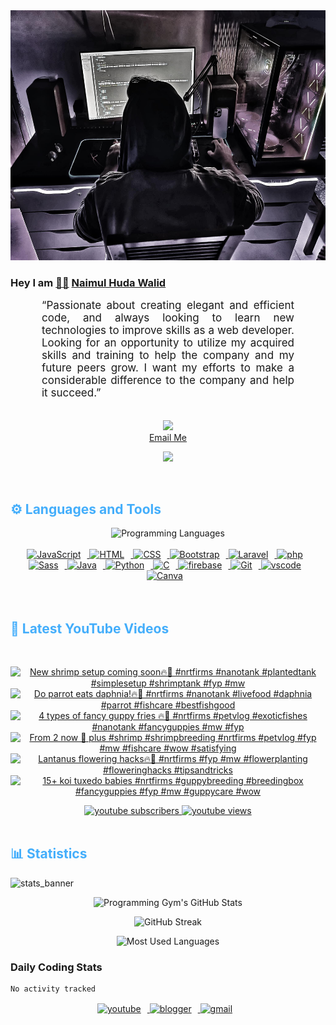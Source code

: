 <!-- ![github_cover_banner](https://www.digitalsolutionservices.com/img/services/web%20development.gif)-->

<div align="center" style="display:block;">
    <img height="400px" width="100%" alt="github cover banner" src="https://raw.githubusercontent.com/NaimulHudaWalid/NaimulHudaWalid/main/272276268_3114779035434264_920860974401480824_n.jpg"/> 
</div>

### Hey I am [👨🏻‍][facebook] [Naimul Huda Walid][youtube]



<p align:"center" style="text-align: justify; margin: 0 50px; font-size: 17px;" >
   “Passionate about creating elegant and efficient code, and always looking to learn new technologies to improve skills as a web developer. Looking for an opportunity to utilize my acquired skills and training to help the company and my future peers grow. I want my efforts to make a considerable difference to the company and help it succeed.”
<br>
<br>
<div align="center">

![](https://visitor-badge.glitch.me/badge?page_id=NaimulHudaWalid)
    <br />
[Email Me](mailto:dev.naimulhuda@gmail.com)
</div>
</p>
<!-- Typing SVG by DenverCoder1 - https://github.com/DenverCoder1/readme-typing-svg -->
<p align="center">
<!--   <a href="https://github.com/DenverCoder1/readme-typing-svg"> -->
    <img src="https://readme-typing-svg.herokuapp.com?color=E22FE4&width=380&height=45&lines=Open-Source+Enthusiast;Learning+In+Public;Empowering+Others;Nice+To+Meet+You+...&center=true"></a>

</p>
<br>
<!-- Languages and Tools -->

<h2 style="color: #44AEFB">⚙️ Languages and Tools</h2>
<div align="center" style="display:block;">
    <img width="100px" alt="Programming Languages" src="https://user-images.githubusercontent.com/78341798/194531121-47b0119a-ce00-439d-b586-125f86acb098.png"/> 
</div>
<br>   
<!-- Icons Resources -->
<!-- https://devicon.dev/ -->
<!-- https://cdn.jsdelivr.net/npm/simple-icons@v3/icons/ -->
<div align="center">
  <a href="https://developer.mozilla.org/en-US/docs/Web/JavaScript" target="_blank" rel="noreferrer">
      <img  alt="JavaScript" height="50px" style="padding-right:10px;" src="https://cdn.jsdelivr.net/gh/devicons/devicon/icons/javascript/javascript-plain.svg"/>
  </a>
  
 
  <a href="https://developer.mozilla.org/en-US/docs/Web/HTML" target="_blank" rel="noreferrer">
      <img  alt="HTML" height="50px" style="padding-right:10px;" src="https://cdn.jsdelivr.net/gh/devicons/devicon/icons/html5/html5-original.svg"/>
  </a>
  <a href="https://developer.mozilla.org/en-US/docs/Web/CSS" target="_blank" rel="noreferrer">
      <img  alt="CSS" height="50px" style="padding-right:10px;" src="https://cdn.jsdelivr.net/gh/devicons/devicon/icons/css3/css3-original.svg"/>
  </a>
  <a href="https://getbootstrap.com/" target="_blank" rel="noreferrer">
      <img  alt="Bootstrap" height="50px" style="padding-right:10px;" src="https://cdn.jsdelivr.net/gh/devicons/devicon/icons/bootstrap/bootstrap-original.svg"/>
  </a> 
  <a href="https://laravel.com/" target="_blank" rel="noreferrer">
      <img  alt="Laravel" height="50px" style="padding-right:10px;" src="https://cdn.jsdelivr.net/gh/devicons/devicon/icons/laravel/laravel-plain.svg"/>
  </a>
  <a href="https://www.php.net/" target="_blank" rel="noreferrer">
      <img  alt="php" height="50px" style="padding-right:10px;" src="https://cdn.jsdelivr.net/gh/devicons/devicon/icons/php/php-original.svg"/>
  </a>
  <a href="https://sass-lang.com/" target="_blank" rel="noreferrer">
      <img  alt="Sass" height="50px" style="padding-right:10px;" src="https://cdn.jsdelivr.net/gh/devicons/devicon/icons/sass/sass-original.svg"/>
  </a>
  <a href="https://www.java.com/en/" target="_blank" rel="noreferrer">
      <img  alt="Java" height="50px" style="padding-right:10px;" src="https://cdn.jsdelivr.net/gh/devicons/devicon/icons/java/java-original.svg"/>
  </a>    
  <a href="https://www.python.org/" target="_blank" rel="noreferrer">
      <img  alt="Python" height="50px" style="padding-right:10px;" src="https://cdn.jsdelivr.net/gh/devicons/devicon/icons/python/python-original.svg"/>
  </a>
  <a href="https://www.cprogramming.com/" target="_blank" rel="noreferrer">
      <img  alt="C" height="50px" style="padding-right:10px;" src="https://cdn.jsdelivr.net/gh/devicons/devicon/icons/c/c-original.svg"/>
  </a>
  
  <a href="https://firebase.google.com/" target="_blank" rel="noreferrer">
      <img  alt="firebase" height="50px" style="padding-right:10px;" src="https://cdn.jsdelivr.net/gh/devicons/devicon/icons/firebase/firebase-plain.svg"/>
  </a>
 
  <a href="https://git-scm.com/" target="_blank" rel="noreferrer">
      <img  alt="Git" height="50px" style="padding-right:10px;" src="https://cdn.jsdelivr.net/gh/devicons/devicon/icons/git/git-original.svg"/>
  </a>
  
  <a href="https://code.visualstudio.com/" target="_blank" rel="noreferrer">
      <img  alt="vscode" height="50px" style="padding-right:10px;"src="https://cdn.jsdelivr.net/gh/devicons/devicon/icons/vscode/vscode-original.svg"/>
  </a>
  <a href="https://www.canva.com/" target="_blank" rel="noreferrer">
      <img  alt="Canva" height="50px" style="padding-right:10px;" src="https://cdn.jsdelivr.net/gh/devicons/devicon/icons/canva/canva-original.svg"/> 
  </a>
</div>
<br>
<br>

<!-- Latest YouTube Videos -->

<h2 style="color: #44AEFB">🎦 Latest YouTube Videos</h2>
<br />

<!-- Resource/Reference: https://github.com/DenverCoder1/github-readme-youtube-cards -->
<div class="youtube videos cards" align="center">

<!-- BEGIN YOUTUBE-CARDS -->
[![New shrimp setup coming soon🔥🖤 #nrtfirms #nanotank #plantedtank #simplesetup #shrimptank #fyp #mw](https://ytcards.demolab.com/?id=3BTQeT17cag&title=New+shrimp+setup+coming+soon%F0%9F%94%A5%F0%9F%96%A4+%23nrtfirms+%23nanotank+%23plantedtank+%23simplesetup+%23shrimptank+%23fyp+%23mw&lang=en&timestamp=1703908514&background_color=%230d1117&title_color=%23ffffff&stats_color=%23dedede&max_title_lines=1&width=250&border_radius=5 "New shrimp setup coming soon🔥🖤 #nrtfirms #nanotank #plantedtank #simplesetup #shrimptank #fyp #mw")](https://www.youtube.com/watch?v=3BTQeT17cag)
[![Do parrot eats daphnia!🔥🖤 #nrtfirms #nanotank #livefood #daphnia #parrot #fishcare #bestfishgood](https://ytcards.demolab.com/?id=KXG-ns8KstU&title=Do+parrot+eats+daphnia%21%F0%9F%94%A5%F0%9F%96%A4+%23nrtfirms+%23nanotank+%23livefood+%23daphnia+%23parrot+%23fishcare+%23bestfishgood&lang=en&timestamp=1703894916&background_color=%230d1117&title_color=%23ffffff&stats_color=%23dedede&max_title_lines=1&width=250&border_radius=5 "Do parrot eats daphnia!🔥🖤 #nrtfirms #nanotank #livefood #daphnia #parrot #fishcare #bestfishgood")](https://www.youtube.com/watch?v=KXG-ns8KstU)
[![4 types of fancy guppy fries 🔥🖤 #nrtfirms #petvlog #exoticfishes #nanotank #fancyguppies #mw #fyp](https://ytcards.demolab.com/?id=8hXPj1Is3N8&title=4+types+of+fancy+guppy+fries+%F0%9F%94%A5%F0%9F%96%A4+%23nrtfirms+%23petvlog+%23exoticfishes+%23nanotank+%23fancyguppies+%23mw+%23fyp&lang=en&timestamp=1703855401&background_color=%230d1117&title_color=%23ffffff&stats_color=%23dedede&max_title_lines=1&width=250&border_radius=5 "4 types of fancy guppy fries 🔥🖤 #nrtfirms #petvlog #exoticfishes #nanotank #fancyguppies #mw #fyp")](https://www.youtube.com/watch?v=8hXPj1Is3N8)
[![From 2 now 💯 plus #shrimp #shrimpbreeding #nrtfirms #petvlog #fyp #mw #fishcare #wow #satisfying](https://ytcards.demolab.com/?id=vfA6hbjn7fk&title=From+2+now+%F0%9F%92%AF+plus+%23shrimp+%23shrimpbreeding+%23nrtfirms+%23petvlog+%23fyp+%23mw+%23fishcare+%23wow+%23satisfying&lang=en&timestamp=1703848623&background_color=%230d1117&title_color=%23ffffff&stats_color=%23dedede&max_title_lines=1&width=250&border_radius=5 "From 2 now 💯 plus #shrimp #shrimpbreeding #nrtfirms #petvlog #fyp #mw #fishcare #wow #satisfying")](https://www.youtube.com/watch?v=vfA6hbjn7fk)
[![Lantanus flowering hacks🔥🖤 #nrtfirms  #fyp #mw  #flowerplanting #floweringhacks  #tipsandtricks](https://ytcards.demolab.com/?id=UihEopnOCzM&title=Lantanus+flowering+hacks%F0%9F%94%A5%F0%9F%96%A4+%23nrtfirms++%23fyp+%23mw++%23flowerplanting+%23floweringhacks++%23tipsandtricks&lang=en&timestamp=1703815797&background_color=%230d1117&title_color=%23ffffff&stats_color=%23dedede&max_title_lines=1&width=250&border_radius=5 "Lantanus flowering hacks🔥🖤 #nrtfirms  #fyp #mw  #flowerplanting #floweringhacks  #tipsandtricks")](https://www.youtube.com/watch?v=UihEopnOCzM)
[![15+ koi tuxedo babies #nrtfirms #guppybreeding #breedingbox #fancyguppies #fyp #mw #guppycare #wow](https://ytcards.demolab.com/?id=Le4L9GoRfFQ&title=15%2B+koi+tuxedo+babies+%23nrtfirms+%23guppybreeding+%23breedingbox+%23fancyguppies+%23fyp+%23mw+%23guppycare+%23wow&lang=en&timestamp=1703778064&background_color=%230d1117&title_color=%23ffffff&stats_color=%23dedede&max_title_lines=1&width=250&border_radius=5 "15+ koi tuxedo babies #nrtfirms #guppybreeding #breedingbox #fancyguppies #fyp #mw #guppycare #wow")](https://www.youtube.com/watch?v=Le4L9GoRfFQ)
<!-- END YOUTUBE-CARDS -->
</div>

<!-- Begin Youtube Buttons -->
<!-- Resource/Reference:  https://github.com/DenverCoder1/custom-icon-badges -->
<div class="youtube buttons" align="center">
    <a href="https://www.youtube.com/channel/UCa3YaFwzSII0kKg3Nads2dQ"  target="_blank">
        <img alt="youtube subscribers" src="https://img.shields.io/youtube/channel/subscribers/UCa3YaFwzSII0kKg3Nads2dQ?logo=youtube&logoColor=red&style=for-the-badge"/>
    </a> 
    <a href="https://www.youtube.com/channel/UCa3YaFwzSII0kKg3Nads2dQ"  target="_blank">
        <img alt="youtube views" src="https://custom-icon-badges.demolab.com/youtube/channel/views/UCa3YaFwzSII0kKg3Nads2dQ?color=%23E05D44&logo=eye&logoColor=white&style=for-the-badge&labelColor=#555555"/>
    </a> 
</div>
<br>
<!-- End Youtube Buttons -->

<!-- Statistics -->

<h2 style="color: #44AEFB">📊 Statistics</h2>

![stats_banner](https://user-images.githubusercontent.com/78341798/194534778-d662496c-ae00-4e8d-ae9b-b90912054e7f.gif)

<!-- Begin Stats Cards -->
<!-- Resources:  -->
<!-- Github & Languages Stats: https://github.com/naimul15-12090/github-readme-stats --> 
<!-- Streak Stats: https://github.com/denvercoder1/github-readme-streak-stats -->
<!-- Change the value after ?username= to your GitHub username. -->
<div class="stats" align="center">

![Programming Gym's GitHub Stats](https://github-readme-stats.vercel.app/api?username=NaimulHudaWalid&hide=stars&count_private=true&show_icons=true&theme=algolia&border_radius=20)

![GitHub Streak](https://streak-stats.demolab.com?user=NaimulHudaWalid&count_private=true&theme=algolia&border_radius=22)

![Most Used Languages](https://github-readme-stats.vercel.app/api/top-langs/?username=NaimulHudaWalid&langs_count=8&layout=compact&show_icons=true&theme=algolia&border_radius=20)
    
<!-- ![Top Langs](https://github-readme-stats.vercel.app/api/top-langs/?username=naimul15-12090&langs_count=8) -->
<!-- [![Top Langs](https://github-readme-stats.vercel.app/api/top-langs/?username=naimul15-12090&layout=compact)](https://github.com/anuraghazra/github-readme-stats)
 -->
    
</div>
<!--  End Stats Cards -->



### Daily Coding Stats
<!--START_SECTION:waka-->

```txt
No activity tracked
```

<!--END_SECTION:waka-->
<!-- Begin Footer -->
<!-- Icons Resources -->
<!-- https://devicon.dev/ -->
<div class="footer" align="center" style="margin:15px;">
    <a href="https://www.youtube.com/channel/UCa3YaFwzSII0kKg3Nads2dQ" target="_blank">
        <img  style="margin:0 10px 10px 0;" src="https://user-images.githubusercontent.com/78341798/194531650-698ef1b1-9cbd-4b4f-96ef-5a2ec4b5d7e6.svg" alt="youtube" width="40px"/>
    </a>
    <a href="https://www.linkedin.com/in/naimulhudawalid/" target="_blank">
        <img style="margin:0 10px 10px 0;" src="https://user-images.githubusercontent.com/78341798/194531458-b5dfeb1b-bad5-4dfa-909a-2e402262db9a.svg" alt="blogger" width="40px"/>
    </a>
    <a href="mailto:dev.naimulhuda@gmail.com" target="_blank">
        <img style="margin:0 10px 10px 0;" src="https://user-images.githubusercontent.com/78341798/194531383-ddb2b774-5bb9-491c-b601-4a4a7d9792fb.svg" alt="gmail" width="40px"/>
    </a>
</div>
<!-- End Footer -->

[youtube]: https://www.youtube.com/channel/UCa3YaFwzSII0kKg3Nads2dQ
[facebook]: https://www.facebook.com/profile.php?id=100007065945838
